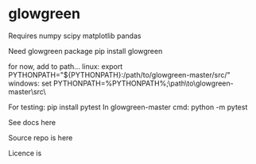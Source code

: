 # glowgreen

Requires
numpy
scipy
matplotlib
pandas

Need glowgreen package
pip install glowgreen

for now, add to path...
linux:
export PYTHONPATH="${PYTHONPATH}:/path/to/glowgreen-master/src/"
windows:
set PYTHONPATH=%PYTHONPATH%;\path\to\glowgreen-master\src\

For testing:
pip install pytest
In glowgreen-master cmd: python -m pytest

See docs here

Source repo is here

Licence is
